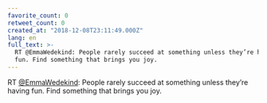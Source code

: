 ```yaml
---
favorite_count: 0
retweet_count: 0
created_at: "2018-12-08T23:11:49.000Z"
lang: en
full_text: >-
  RT @EmmaWedekind: People rarely succeed at something unless they’re having
  fun. Find something that brings you joy.
---
```


RT [@EmmaWedekind](https://twitter.com/EmmaWedekind): People rarely succeed at
something unless they’re having fun. Find something that brings you joy.
